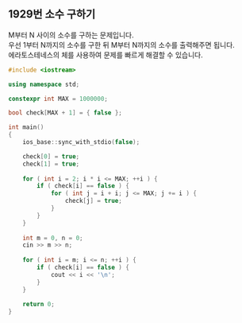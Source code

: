 1929번 소수 구하기
---------------

M부터 N 사이의 소수를 구하는 문제입니다.  
우선 1부터 N까지의 소수를 구한 뒤 M부터 N까지의 소수를 출력해주면 됩니다.  
에라토스테네스의 체를 사용하여 문제를 빠르게 해결할 수 있습니다.  

~~~ cpp
#include <iostream>

using namespace std;

constexpr int MAX = 1000000;

bool check[MAX + 1] = { false };

int main()
{
    ios_base::sync_with_stdio(false);

    check[0] = true;
    check[1] = true;
    
    for ( int i = 2; i * i <= MAX; ++i ) {
        if ( check[i] == false ) {
            for ( int j = i + i; j <= MAX; j += i ) {
                check[j] = true;
            }
        }
    }
    
    int m = 0, n = 0;
    cin >> m >> n;
    
    for ( int i = m; i <= n; ++i ) {
        if ( check[i] == false ) {
            cout << i << '\n';
        }
    }
    
    return 0;
}
~~~
